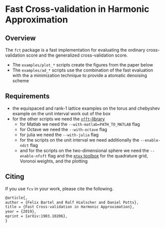 # Fast Cross-validation in Harmonic Approximation


## Overview

The `fct` package is a fast implementation for evaluating the ordinary cross-validation score and the generalized cross-validation score.
 * The `examples/plot_*` scripts create the figures from the paper below
 * The `examples/ad_*` scripts use the combination of the fast evaluation with the a minimization technique to provide a atomatic denoising scheme


## Requirements

 * the equispaced and rank-1 lattice examples on the torus and chebyshev example on the unit interval work out of the box
 * for the other scripts we need the [`nfft`-library](https://www-user.tu-chemnitz.de/~potts/nfft)
   * for Matlab we need the `--with-matlab=PATH_TO_MATLAB` flag
   * for Octave we need the `--with-octave` flag
   * for julia we need the `--with-julia` flag
   * for the scripts on the unit interval we need additionally the `--enable-ndct` flag
   * and for the scripts on the two-dimensional sphere we need the `--enable-nfsft` flag and the [`mtex` toolbox](https://github.com/mtex-toolbox) for the quadrature grid, Voronoi weights, and the plotting


## Citing

If you use `fcv` in your work, please cite the following.

```tex
@article{,
author = {Felix Bartel and Ralf Hielscher and Daniel Potts},
title = {Fast Cross-validation in Harmonic Approximation},
year = {2019},
eprint = {arXiv:1903.10206},
}
```
